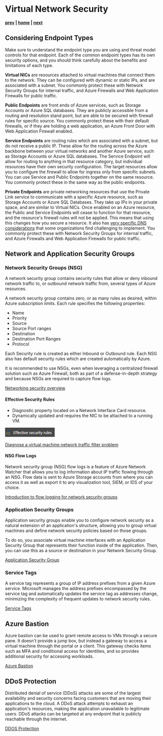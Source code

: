 # Virtual Network Security

**[prev](./readme.md) | [home](./readme.md)  | [next](./firewalls.md)**

## Considering Endpoint Types

Make sure to understand the endpoint type you are using and threat model controls for that endpoint.  Each of the common endpoint types has its own security options, and you should think carefully about the benefits and limitations of each type.

**Virtual NICs** are resources attached to virtual machines that connect them to the network.  They can be configured with dynamic or static IPs, and are associated with a subnet.  You commonly protect these with Network Security Groups for internal traffic, and Azure Firewalls and Web Application Firewalls for public traffic.

**Public Endpoints** are front ends of Azure services, such as Storage Accounts or Azure SQL databases.  They are publicly accessible from a routing and resolution stand point, but are able to be secured with firewall rules for specific source.  You commonly protect these with their default firewalls, or if they are holding a web application, an Azure Front Door with Web Application Firewall enabled.

**Service Endpoints** are routing rules which are associated with a subnet, but do not receive a public IP.  These allow for the routing across the Azure backbone between your virtual networks and another Azure service, such as Storage Accounts or Azure SQL databases.  The Service Endpoint will allow for routing to anything in that resource category, but individual resources have their own security configuration.  The target resources allow you to configure the firewall to allow for ingress only from specific subnets.  You can use Service and Public Endpoints together on the same resource.  You commonly protect these in the same way as the public endpoints.

**Private Endpoints** are private networking resources that use the Private Link service to communicate with a specific Azure resource, such as Storage Accounts or Azure SQL Databases.  They take up IPs in your private space, and are similar to Virtual NICs.  Once enabled on an Azure resource, the Public and Service Endpoints will cease to function for that resource, and the resource's firewall rules will not be applied.  This means that using this changes how you secure a resource.  It also has [very specific DNS considerations](https://docs.microsoft.com/azure/private-link/private-endpoint-dns) that some organizations find challenging to implement.  You commonly protect these with Network Security Groups for internal traffic, and Azure Firewalls and Web Application Firewalls for public traffic.

## Network and Application Security Groups

### Network Security Groups (NSG)

A network security group contains security rules that allow or deny inbound network traffic to, or outbound network traffic from, several types of Azure resources.

A network security group contains zero, or as many rules as desired, within Azure subscription limits. Each rule specifies the following properties:

* Name
* Priority
* Source
* Source Port ranges
* Destination
* Destination Port Ranges
* Protocol

Each Security rule is created as either Inbound or Outbound rule.
Each NSG also has default security rules which are created automatically by Azure.

It is recommended to use NSGs, even when leveraging a centralized firewall solution such as Azure Firewall, both as part of a defense-in-depth strategy and because NSGs are required to capture flow logs.

[Networking security overview](https://docs.microsoft.com/azure/virtual-network/security-overview)

#### Effective Security Rules

* Diagnostic property located on a Network Interface Card resource.
* Dynamically updated and requires the NIC to be attached to a running VM.

![Effective security rules](png/effective-security-rules.png)

[Diagnose a virtual machine network traffic filter problem](https://docs.microsoft.com/azure/virtual-network/diagnose-network-traffic-filter-problem)

#### NSG Flow Logs

Network security group (NSG) flow logs is a feature of Azure Network Watcher that allows you to log information about IP traffic flowing through an NSG. Flow data is sent to Azure Storage accounts from where you can access it as well as export it to any visualization tool, SIEM, or IDS of your choice.

[Introduction to flow logging for network security groups](https://docs.microsoft.com/azure/network-watcher/network-watcher-nsg-flow-logging-overview)

### Application Security Groups

Application security groups enable you to configure network security as a natural extension of an application's structure, allowing you to group virtual machines and define network security policies based on those groups.

To do so, you associate virtual machine interfaces with an Application Security Group that represents their function inside of the application.  Then, you can use this as a source or destination in your Network Security Group.

[Application Security Group](https://docs.microsoft.com/azure/virtual-network/application-security-groups)

### Service Tags

A service tag represents a group of IP address prefixes from a given Azure service. Microsoft manages the address prefixes encompassed by the service tag and automatically updates the service tag as addresses change, minimizing the complexity of frequent updates to network security rules.

[Service Tags](https://docs.microsoft.com/azure/virtual-network/service-tags-overview)

## Azure Bastion

Azure bastion can be used to grant remote access to VMs through a secure pane.  It doesn't provide a jump box, but instead a gateway to access a virtual machine through the portal or a client.  This gateway checks items such as MFA and conditional access for identities, and so provides additional security for accessing workloads.

[Azure Bastion](https://docs.microsoft.com/azure/bastion/bastion-overview)

## DDoS Protection

Distributed denial of service (DDoS) attacks are some of the largest availability and security concerns facing customers that are moving their applications to the cloud. A DDoS attack attempts to exhaust an application's resources, making the application unavailable to legitimate users. DDoS attacks can be targeted at any endpoint that is publicly reachable through the internet.

[DDOS Protection](https://docs.microsoft.com/azure/virtual-network/ddos-protection-overview)
